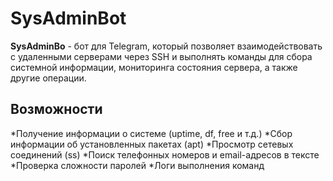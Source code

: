 # SysAdminBot
**SysAdminBo** - бот для Telegram, который позволяет взаимодействовать с удаленными серверами через SSH и выполнять команды для сбора системной информации, мониторинга состояния сервера, а также другие операции.

## Возможности
*Получение информации о системе (uptime, df, free и т.д.)
*Сбор информации об установленных пакетах (apt)
*Просмотр сетевых соединений (ss)
*Поиск телефонных номеров и email-адресов в тексте
*Проверка сложности паролей
*Логи выполнения команд
